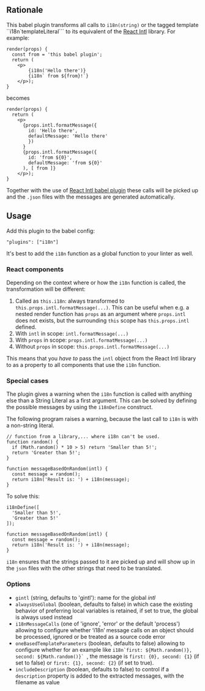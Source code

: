 ## Rationale

This babel plugin transforms all calls to `i18n(string)` or the tagged template ``i18n`templateLiteral``` to its equivalent of the [React Intl](https://github.com/formatjs/react-intl) library.
For example:

```
render(props) {
  const from = 'this babel plugin';
  return (
    <p>
        {i18n('Hello there')}
        {i18n` from ${from}!`}
    </p>);
}
```

becomes

```
render(props) {
  return (
    <p>
      {props.intl.formatMessage({
        id: 'Hello there',
        defaultMessage: 'Hello there'
        })
      }
      {props.intl.formatMessage({
        id: 'from ${0}',
        defaultMessage: 'from ${0}'
      ), [ from ]}
    </p>);
}
```
Together with the use of [React Intl babel plugin](https://github.com/formatjs/formatjs/tree/master/packages/babel-plugin-react-intl) these calls will be picked up
and the `.json` files with the messages are generated automatically.

## Usage

Add this plugin to the babel config:

```
"plugins": ["i18n"]
```

It's best to add the `i18n` function as a global function to your linter as well.

### React components
Depending on the context where or how the `i18n` function is called, the transformation will be different:
1. Called as `this.i18n`: always transformed to `this.props.intl.formatMessage(...)`. This can be useful when e.g. a nested render function has `props` as an argument where `props.intl` does not exists, but the surrounding `this` scope has `this.props.intl` defined.
1. With `intl` in scope: `intl.formatMessage(...)`
2. With `props` in scope: `props.intl.formatMessage(...)`
3. Without `props` in scope: `this.props.intl.formatMessage(...)`

This means that you *have to* pass the `intl` object from the React Intl library to as a property to all components that use the `i18n` function.

### Special cases
The plugin gives a warning when the `i18n` function is called with anything else than a String Literal as a first argument.
This can be solved by defining the possible messages by using the `i18nDefine` construct.

The following program raises a warning, because the last call to `i18n` is with a non-string literal.
```
// function from a library,... where i18n can't be used.
function random() {
  if (Math.random() * 10 > 5) return 'Smaller than 5!';
  return 'Greater than 5!';
}

function messageBasedOnRandom(intl) {
  const message = random();
  return i18n('Result is: ') + i18n(message);
}
```
To solve this:
```
i18nDefine([
  'Smaller than 5!',
  'Greater than 5!'
]);

function messageBasedOnRandom(intl) {
  const message = random();
  return i18n('Result is: ') + i18n(message);
}

```

`i18n` ensures that the strings passed to it are picked up and will show up in the `json` files with the other strings that need to be translated.

### Options
- `gintl` (string, defaults to 'gintl'): name for the global _intl_ 
- `alwaysUseGlobal` (boolean, defaults to false) in which case the existing behavior of preferring local variables is retained, if set to true, the global is always used instead
- `i18nMessageCalls` (one of 'ignore', 'error' or the default 'process') allowing to configure whether ‘i18n’ message calls on an object should be processed, ignored or be treated as a source code error
- `oneBasedTemplateParameters` (boolean, defaults to false) allowing to configure whether for an example like ``i18n`first: ${Math.random()}, second: ${Math.random()}` ``, the message is `first: {0}, second: {1}` (if set to false) or `first: {1}, second: {2}` (if set to true).
- `includeDescription` (boolean, defaults to false) to control if a `description` property is added to the extracted messages, with the filename as value
